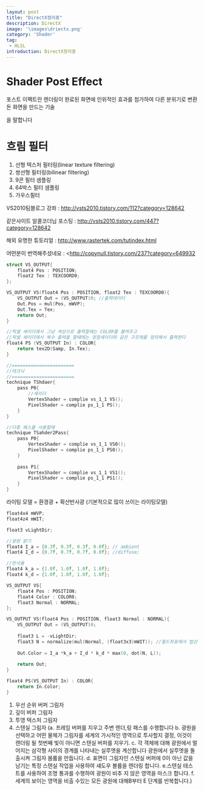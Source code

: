 ```yaml
---
layout: post
title: "DirectX정리중"
description: DirectX
image: '\images\driectx.png'
category: 'Shader'
tag:
 - HLSL
introduction: DirectX정리중
---
```




#  Shader Post Effect 

포스트 이펙트란 렌더링이 완료된 화면에 인위적인 효과를 첨가하여 다른 분위기로 변환돈 화면을 만드는 기술

을 말합니다



# 흐림 필터

1. 선형 텍스처 필터링(linear texture filtering)
2. 쌍선형 필터링(bilinear filtering)
3. 9콘 필터 샘플링
4. 64박스 필터 샘플링
5. 가우스필터





VS2010팀블로그 강좌 : <http://vsts2010.tistory.com/112?category=128642>

같은사이트 알콜코더님 포스팅 : <http://vsts2010.tistory.com/447?category=128642>

해외 유명한 튜토리얼 : <http://www.rastertek.com/tutindex.html>

어떤분이 번역해주셨네요 : <http://copynull.tistory.com/237?category=649932



```c++
struct VS_OUTPUT{
    float4 Pos : POSITION;
    float2 Tex : TEXCOORD0;
};

VS_OUTPUT VS(float4 Pos : POSITION, float2 Tex : TEXCOORD0){
    VS_OUTPUT Out = (VS_OUTPUT)0; //출력데이터
    Out.Pos = mul(Pos, mWVP);
    Out.Tex = Tex;
    return Out;
}

//픽셀 셰이더에서 그냥 색상으로 출력할때는 COLOR를 붙여주고
//픽셀 셰이더에서 복수 출력을 할떄에는 정점셰이더와 같은 구조체를 정의해서 출력한다
float4 PS (VS_OUTPUT In) : COLOR{
    return tex2D(Samp, In.Tex);
}

//=======================
//테크닉
//=======================
technique TShdaer{
    pass P0{
        //셰이더
        VertexShader = complie vs_1_1 VS();
        PixelShader = complie ps_1_1 PS();
    }
}

//다중 패스를 사용할때
technique TSahder2Pass{
    pass P0{
        VertexShader = complie vs_1_1 VS0();
        PixelShader = complie ps_1_1 PS0();
    }
    
    pass P1{
        VertexShader = complie vs_1_1 VS1();
        PixelShader = complie ps_1_1 PS1();
    }
}
```

라이팅 모델 = 환경광 + 확산반사광  (기본적으로 많이 쓰이는 라이팅모델)

```c++
float4x4 mWVP;
float4z4 mWIT;

float3 vLightDir;

//광원 밝기
float4 I_a = {0.3f, 0.3f, 0.3f, 0.0f}; // ambient
flaot4 I_d = {0.7f, 0.7f, 0.7f, 0.0f}; //diffuse;

//반사율
float4 k_a = {1.0f, 1.0f, 1.0f, 1.0f};
float4 k_d = {1.0f, 1.0f, 1.0f, 1.0f};

VS_OUTPUT VS{
    float4 Pos : POSITION;
    float4 Color : COLOR0;
    float3 Normal : NORMAL;    
};

VS_OUTPUT VS(float4 Pos : POSITION, float3 Normal : NORMAL){
    VS_OUTPUT Out = (VS_OUTPUT)0;
    
    float3 L = -vLightDir;
    float3 N = normalize(mul(Normal, (float3x3)mWIT)); //월드좌표에서 법선
    
    Out.Color = I_a *k_a + I_d * k_d * max(0, dot(N, L));
    
    return Out;
}

float4 PS(VS_OUTPUT In) : COLOR{
    return In.Color;
}
```

1. 우선 순위 버퍼 그림자
2. 깊이 버퍼 그림자
3. 투영 텍스처 그림자
4. 스텐실 그림자 (a. 프레임 버퍼를 지우고 주변 렌더,링 패스를 수행합니다  b. 광원을 선택하고 어떤 물체가 그림자를 세계의 가시적인 영역으로 투사할지 결정, 이것이 렌더링 될 첫번째 빛이 아니면 스텐실 버퍼를 지우기. c. 각 객체에 대해 광원에서 멀어지는 삼각형 사이의 경계를 나타내는 실루엣을 계산합니다 광원에서 실루엣을 돌출시켜 그림자 봄륨을 만듭니다. d. 표면이 그림자인 스텐실 버퍼에 0이 아닌 값을 남기는 특정 스텐실 작업을 사용하여 섀도우 볼륨을 렌더링 합니다.  e.스텐실 테스트를 사용하여 조명 통과를 수행하여 광원이 비추 지 않은 영역을 마스크 합니다.  f.세계의 보이는 영역을 비출 수있는 모든 광원에 대해B부터 E 단계를 반복합니다.)

